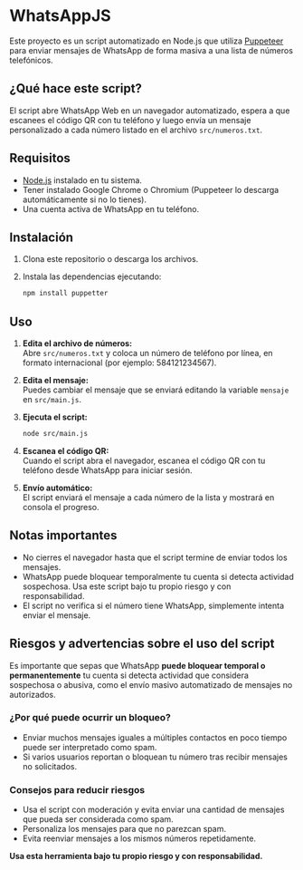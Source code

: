 # WhatsAppJS

Este proyecto es un script automatizado en Node.js que utiliza [Puppeteer](https://pptr.dev/) para enviar mensajes de WhatsApp de forma masiva a una lista de números telefónicos.

## ¿Qué hace este script?

El script abre WhatsApp Web en un navegador automatizado, espera a que escanees el código QR con tu teléfono y luego envía un mensaje personalizado a cada número listado en el archivo `src/numeros.txt`.

## Requisitos

- [Node.js](https://nodejs.org/) instalado en tu sistema.
- Tener instalado Google Chrome o Chromium (Puppeteer lo descarga automáticamente si no lo tienes).
- Una cuenta activa de WhatsApp en tu teléfono.

## Instalación

1. Clona este repositorio o descarga los archivos.
2. Instala las dependencias ejecutando:

   ```sh
   npm install puppetter

## Uso

1. **Edita el archivo de números:**  
   Abre `src/numeros.txt` y coloca un número de teléfono por línea, en formato internacional (por ejemplo: 584121234567).

2. **Edita el mensaje:**  
   Puedes cambiar el mensaje que se enviará editando la variable `mensaje` en `src/main.js`.

3. **Ejecuta el script:**

   ```sh
   node src/main.js


4. **Escanea el código QR:**  
   Cuando el script abra el navegador, escanea el código QR con tu teléfono desde WhatsApp para iniciar sesión.

5. **Envío automático:**  
   El script enviará el mensaje a cada número de la lista y mostrará en consola el progreso.

## Notas importantes

- No cierres el navegador hasta que el script termine de enviar todos los mensajes.
- WhatsApp puede bloquear temporalmente tu cuenta si detecta actividad sospechosa. Usa este script bajo tu propio riesgo y con responsabilidad.
- El script no verifica si el número tiene WhatsApp, simplemente intenta enviar el mensaje.

## Riesgos y advertencias sobre el uso del script

Es importante que sepas que WhatsApp **puede bloquear temporal o permanentemente** tu cuenta si detecta actividad que considera sospechosa o abusiva, como el envío masivo automatizado de mensajes no autorizados.

### ¿Por qué puede ocurrir un bloqueo?

- Enviar muchos mensajes iguales a múltiples contactos en poco tiempo puede ser interpretado como spam.
- Si varios usuarios reportan o bloquean tu número tras recibir mensajes no solicitados.

### Consejos para reducir riesgos

- Usa el script con moderación y evita enviar una cantidad de mensajes que pueda ser considerada como spam.
- Personaliza los mensajes para que no parezcan spam.
- Evita reenviar mensajes a los mismos números repetidamente.

**Usa esta herramienta bajo tu propio riesgo y con responsabilidad.**
